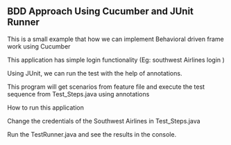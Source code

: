 BDD Approach Using Cucumber and JUnit Runner
--------------------------------------------




This is a small example that how we can implement Behavioral driven frame work using Cucumber

This application has simple login functionality (Eg: southwest Airlines login )

Using JUnit, we can run the test with the help of annotations.

This program will get scenarios from feature file and execute the test sequence from Test_Steps.java using annotations

How to run this application

Change the credentials of the Southwest Airlines in Test_Steps.java

<Valid username>
<Valid password>

Run the TestRunner.java and see the results in the console.